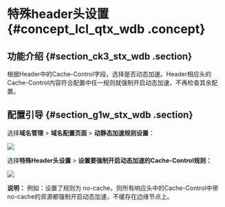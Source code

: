 # 特殊header头设置 {#concept_lcl_qtx_wdb .concept}

## 功能介绍 {#section_ck3_stx_wdb .section}

根据Header中的Cache-Control字段，选择是否动态加速。Header相应头的Cache-Control内容符合配置中任一规则就强制开启动态加速，不再检查其余配置。

## 配置引导 {#section_g1w_stx_wdb .section}

选择**域名管理** \> **域名配置页面** \> **动静态加速规则设置**：

![](http://static-aliyun-doc.oss-cn-hangzhou.aliyuncs.com/assets/img/5164/3244_zh-CN.png)

选择**特殊Header头设置** \> **设置要强制开启动态加速的Cache-Control规则：**

![](http://static-aliyun-doc.oss-cn-hangzhou.aliyuncs.com/assets/img/5164/3245_zh-CN.png)

**说明：** 例如：设置了规则为 no-cache，则所有响应头中的Cache-Control中带no-cache的资源都强制开启动态加速，不缓存在边缘节点上。

